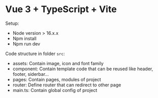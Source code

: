 # Vue 3 + TypeScript + Vite

Setup:

- Node version > 16.x.x
- Npm install
- Npm run dev

Code structure in folder `src`:

- assets: Contain image, icon and font family
- component: Contain template code that can be reused like header, footer, siderbar...
- pages: Contain pages, modules of project
- router: Define router that can redirect to other page
- main.ts: Contain global config of project
